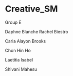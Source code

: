 # Creative_SM

Group E


Daphne Blanche Rachel Biestro

Carla Alayon Brooks

Chon Hin Ho

Laetitia Isabel

Shivani Mahesu
